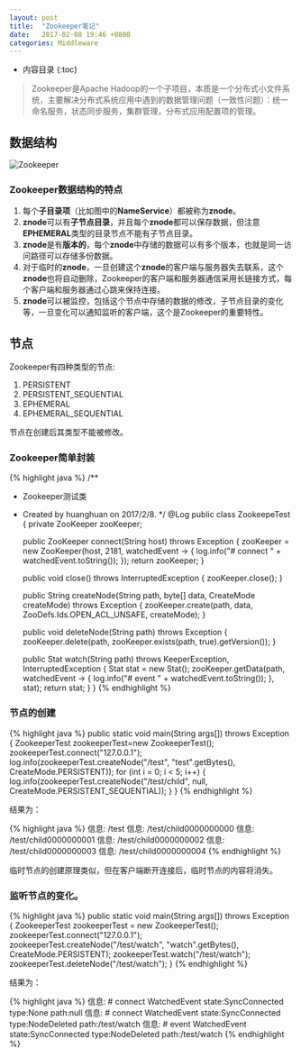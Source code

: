 ```yaml
---
layout: post
title:  "Zookeeper笔记"
date:   2017-02-08 19:46 +0800
categories: Middleware
---
```

* 内容目录
{:toc}

> Zookeeper是Apache Hadoop的一个子项目，本质是一个分布式小文件系统，主要解决分布式系统应用中遇到的数据管理问题（一致性问题）：统一命名服务，状态同步服务，集群管理，分布式应用配置项的管理。

## 数据结构
![Zookeeper]({{site.baseurl}}/pics/zk.png)

### Zookeeper数据结构的特点

1. 每个**子目录项**（比如图中的**NameService**）都被称为**znode**。
2. **znode**可以有**子节点目录**，并且每个**znode**都可以保存数据，但注意**EPHEMERAL**类型的目录节点不能有子节点目录。
3. **znode**是有**版本的**，每个**znode**中存储的数据可以有多个版本，也就是同一访问路径可以存储多份数据。
4. 对于临时的**znode**，一旦创建这个**znode**的客户端与服务器失去联系，这个**znode**也将自动删除，Zookeeper的客户端和服务器通信采用长链接方式，每个客户端和服务器通过心跳来保持连接。
5. **znode**可以被监控，包括这个节点中存储的数据的修改，子节点目录的变化等，一旦变化可以通知监听的客户端，这个是Zookeeper的重要特性。

## 节点

Zookeeper有四种类型的节点:

1. PERSISTENT
2. PERSISTENT_SEQUENTIAL
3. EPHEMERAL
4. EPHEMERAL_SEQUENTIAL

节点在创建后其类型不能被修改。

### Zookeeper简单封装

{% highlight java %}
/**
 * Zookeeper测试类
 * Created by huanghuan on 2017/2/8.
 */
@Log
public class ZookeepeTest {
    private ZooKeeper zooKeeper;

    public ZooKeeper connect(String host) throws Exception {
        zooKeeper = new ZooKeeper(host, 2181, watchedEvent -> {
            log.info("# connect " + watchedEvent.toString());
        });
        return zooKeeper;
    }

    public void close() throws InterruptedException {
        zooKeeper.close();
    }

    public String createNode(String path, byte[] data, CreateMode createMode) 
        throws Exception {
        zooKeeper.create(path, data, ZooDefs.Ids.OPEN_ACL_UNSAFE, createMode);
    }

    public void deleteNode(String path) throws Exception {
        zooKeeper.delete(path, zooKeeper.exists(path, true).getVersion());
    }

    public Stat watch(String path) throws KeeperException, InterruptedException {
        Stat stat = new Stat();
        zooKeeper.getData(path, watchedEvent -> {
            log.info("# event " + watchedEvent.toString());
        }, stat);
        return stat;
    }
}
{% endhighlight %}

### 节点的创建

{% highlight java %}
    public static void main(String args[]) throws Exception {
        ZookeeperTest zookeeperTest=new ZookeeperTest();
        zookeeperTest.connect("127.0.0.1");
        log.info(zookeeperTest.createNode("/test", "test".getBytes(),
            CreateMode.PERSISTENT));
                for (int i = 0; i < 5; i++) {
            log.info(zookeeperTest.createNode("/test/child", null, 
                CreateMode.PERSISTENT_SEQUENTIAL));
        }
    }
{% endhighlight %}

结果为：

{% highlight java %}
信息: /test
信息: /test/child0000000000
信息: /test/child0000000001
信息: /test/child0000000002
信息: /test/child0000000003
信息: /test/child0000000004
{% endhighlight %}

临时节点的创建原理类似，但在客户端断开连接后，临时节点的内容将消失。

### 监听节点的变化。

{% highlight java %}
    public static void main(String args[]) throws Exception {
        ZookeeperTest zookeeperTest = new ZookeeperTest();
        zookeeperTest.connect("127.0.0.1");
        zookeeperTest.createNode("/test/watch", "watch".getBytes(), 
            CreateMode.PERSISTENT);
        zookeeperTest.watch("/test/watch");
        zookeeperTest.deleteNode("/test/watch");
    }
{% endhighlight %}

结果为：

{% highlight java %}
信息: # connect WatchedEvent state:SyncConnected type:None path:null
信息: # connect WatchedEvent state:SyncConnected type:NodeDeleted path:/test/watch
信息: # event WatchedEvent state:SyncConnected type:NodeDeleted path:/test/watch
{% endhighlight %}
